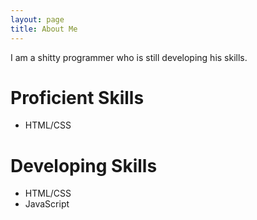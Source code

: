 ```yaml
---
layout: page
title: About Me
---
```


I am a shitty programmer who is still developing his skills.
# Proficient Skills

* HTML/CSS

# Developing Skills

* HTML/CSS
* JavaScript
